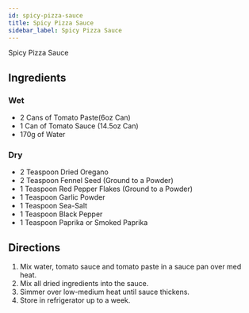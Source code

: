 ```yaml
---
id: spicy-pizza-sauce
title: Spicy Pizza Sauce
sidebar_label: Spicy Pizza Sauce
---
```


Spicy Pizza Sauce

## Ingredients 

### Wet

+ 2 Cans of Tomato Paste(6oz Can)
+ 1 Can of Tomato Sauce (14.5oz Can)
+ 170g of Water

### Dry

+ 2 Teaspoon Dried Oregano
+ 2 Teaspoon Fennel Seed (Ground to a Powder)
+ 1 Teaspoon Red Pepper Flakes (Ground to a Powder)
+ 1 Teaspoon Garlic Powder
+ 1 Teaspoon Sea-Salt
+ 1 Teaspoon Black Pepper
+ 1 Teaspoon Paprika or Smoked Paprika

## Directions

1. Mix water, tomato sauce and tomato paste in a sauce pan over med heat.
1. Mix all dried ingredients into the sauce.
1. Simmer over low-medium heat until sauce thickens.
1. Store in refrigerator up to a week.
